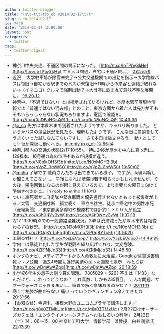 ```yaml
---
author: twitter-blogger
title: "\n\t\t\t\t@o_ob @2014-02-17\t\t"
slug: o_ob-2014-02-17
id: 7629
date: '2014-02-17 12:00:00'
layout: post
categories:
  - twitter
tags:
  - twitter-digest
---
```


*   神奈川中央交通、不通区間の掲示になった。 [http://t.co/loTPby3kHe](http://t.co/loTPby3kHe) 工科大は開通、自宅は不通区間。。。 [08:25:59](https://twitter.com/o_ob/statuses/435193369736654850)
*   近況： 大学駐車場が除雪未完了→公共交通機関での出勤を指示→大学路線バスは復旧→自宅から駅までのバスが未復旧→11時からの来客と連絡が取れない→（イマココ）クルマで強制出動？→大渋滞に飲まれて意味不明な展開に。 [09:20:12](https://twitter.com/o_ob/statuses/435207012889022465)
*   神奈中、「不通ではない」とは掲示されているけれど、本厚木駅前等現地情報では「普通ではない混み様」とのこと。東京方面から着た人は先方がそもそもいらっしゃらない状況もありますよ、電話で確認を。 [http://t.co/0cDBoNCsQ9](http://t.co/0cDBoNCsQ9) [10:43:36](https://twitter.com/o_ob/statuses/435228001215598592)
*   [@o_ob](https://twitter.com/o_ob) 先方は本厚木まで到着されたようですが、キッパリ断りました。 というかバスの混乱状況を見たら、理解したようです。 こんな日に商談をしてうまくいった試しなんてないですし。 さて本日は論文やろう。 動くとしても午後か深夜に動くべき。 [in reply to o_ob](https://twitter.com/o_ob/statuses/435207012889022465) [10:55:14](https://twitter.com/o_ob/statuses/435230928269361152)
*   神奈川県内の交通の状態(2/17 10:55)。 特に246が厚木を中心に真っ赤に。129橋本、16号鵜の森の渋滞もあるが規模が違う。 [http://t.co/N0oMOH3i3b](http://t.co/N0oMOH3i3b) [http://t.co/gVpZL3mW5G](http://t.co/gVpZL3mW5G) [10:59:02](https://twitter.com/o_ob/statuses/435231886399401986)
*   [@mriho](https://twitter.com/mriho) 了解です 職員さんたちは出てきている様子。 ですが、阿鼻叫喚しか聞こえてこない…。 午後になれば渋滞は若干和らぐかもしれませんが、その後、帰宅困難になるのが眼に見えているので、より重要な火曜日に向けて準備すべきかと。 [in reply to mriho](https://twitter.com/mriho/statuses/435236197342801920) [11:18:10](https://twitter.com/o_ob/statuses/435236702882234368)
*   ついに凍死者が…自衛隊や緊急車両を優先通行させないともっと被害者が出る／大雪　交通網寸断　孤立続く　車立ち往生、徒歩で帰宅中の男性凍死（産経新聞）／東京都奥多摩町や檜原村では計約１３００人が孤立 [http://t.co/A6h9NYy3yW](http://t.co/A6h9NYy3yW) [11:37:18](https://twitter.com/o_ob/statuses/435241517544779776)
*   2/17 13:00時点での一般道路混雑状況。246は渋滞減ったが厚木市内は相変わらずの状況。 [http://t.co/N0oMOH3i3b](http://t.co/N0oMOH3i3b) だ [http://t.co/zPQg8YTcEh](http://t.co/zPQg8YTcEh) [13:16:20](https://twitter.com/o_ob/statuses/435266436877918208)
*   工房の材料？ [http://t.co/XosLEVopp7](http://t.co/XosLEVopp7) [14:46:35](https://twitter.com/o_ob/statuses/435289151311585280)
*   学内では暴徒と化した学生が戦闘を繰り広げており、大変危険。 [http://t.co/4ZR1MjJp33](http://t.co/4ZR1MjJp33) [14:48:50](https://twitter.com/o_ob/statuses/435289715718094848)
*   ホンダのナビ、メディアアートから人命救助に大活躍／Googleが豪雪災害情報マップ公開　過去4時間に通行実績のあった道路を表示 - ねとらぼ [http://t.co/lwDmAwAZpq](http://t.co/lwDmAwAZpq) [20:18:59](https://twitter.com/o_ob/statuses/435372800916729856)
*   小学校6年生の息子の割り算の問題。 7805029 ÷ 5263 答えは「1483」なんだけど、これってどうなの？ これ素数、しかも235番目。 こんな問題、サマーウォーズじゃあるまいし、筆算で解く意味あるのかな？？ [20:31:11](https://twitter.com/o_ob/statuses/435375871700905984)
*   寒くて左膝が曲がらない 痛い っていうかギュンギュン冷えてきたね [20:31:56](https://twitter.com/o_ob/statuses/435376060473933824)
*   【お知らせ】今週末、相模大野のユニコムプラザで講演します／ [http://t.co/g8s0ZTMkUm](http://t.co/g8s0ZTMkUm) 2月22日のオーサーズカフェは「エンタテイメントシステム～おもしろいの科学」 2月22日（土）14：00～15：00 神奈川工科大学　情報学部　准教授　白井 暁彦氏 [22:13:39](https://twitter.com/o_ob/statuses/435401659611492352)